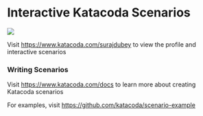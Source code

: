 # Interactive Katacoda Scenarios

[![](http://shields.katacoda.com/katacoda/surajdubey/count.svg)](https://www.katacoda.com/surajdubey "Get your profile on Katacoda.com")

Visit https://www.katacoda.com/surajdubey to view the profile and interactive scenarios

### Writing Scenarios
Visit https://www.katacoda.com/docs to learn more about creating Katacoda scenarios

For examples, visit https://github.com/katacoda/scenario-example
